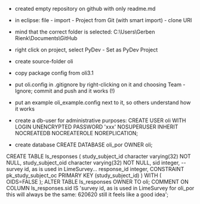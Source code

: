 - created empty repository on github with only readme.md
- in eclipse: file - import - Project from Git (with smart import) - clone URI
- mind that the correct folder is selected: C:\Users\Gerben Rienk\Documents\GitHub
- right click on project, select PyDev - Set as PyDev Project
- create source-folder oli
- copy package config from oli3.1
- put oli.config in .gitignore by right-clicking on it and choosing Team - Ignore; commit and push and it works (!)
- put an example oli_example.config next to it, so others understand how it works

- create a db-user for administrative purposes:
CREATE USER oli WITH LOGIN
  UNENCRYPTED PASSWORD 'xxx'
  NOSUPERUSER INHERIT NOCREATEDB NOCREATEROLE NOREPLICATION;
- create database
CREATE DATABASE oli_por OWNER oli;

CREATE TABLE ls_responses
(
  study_subject_id character varying(32) NOT NULL,
  study_subject_oid character varying(32) NOT NULL,
  sid integer, -- survey id, as is used in LimeSurvey...
  response_id integer,
  CONSTRAINT pk_study_subject_oc PRIMARY KEY (study_subject_id)
)
WITH (
  OIDS=FALSE
);
ALTER TABLE ls_responses
  OWNER TO oli;
COMMENT ON COLUMN ls_responses.sid IS 'survey id, as is used in LimeSurvey for oli_por this will always be the same: 620620 still it feels like a good idea';

